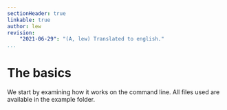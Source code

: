 ```yaml
---
sectionHeader: true
linkable: true
author: lew
revision:
    "2021-06-29": "(A, lew) Translated to english."
...
```

The basics
=======================

We start by examining how it works on the command line. All files used are available in the example folder.
